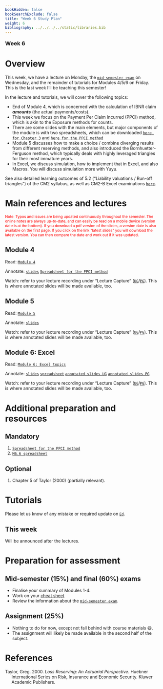 ```yaml
---
bookHidden: false
bookSearchExclude: false
title: "Week 6 Study Plan"
weight: 6
bibliography: ../../../../static/libraries.bib
---
```


<p style="font-size:18px;font-weight:bold;">
Week 6
</p>

# Overview

<!-- This week, we will cover the following topics: -->

This week, we have a lecture on Monday, the [`mid-semester exam`](https://topics-actl.netlify.app/docs/0-subject-guide/assessment/#mid-semester-exam) on Wednesday, and the remainder of tutorials for Modules 4/5/6 on Friday. This is the last week I’ll be teaching this semester!

In the lecture and tutorials, we will cover the following topics:

- End of Module 4, which is concerned with the calculation of IBNR claim ***amounts*** (the actual payments/costs).
- This week we focus on the Payment Per Claim Incurred (PPCI) method, which is akin to the Exposure methods for counts.
- There are some slides with the main elements, but major components of the module is with two spreadsheets, which can be downloaded [`here for Chapter 3`](https://canvas.lms.unimelb.edu.au/courses/220261/modules/items/6021476) and [`here for the PPCI method`](https://canvas.lms.unimelb.edu.au/courses/220261/modules/items/6021477)
- Module 5 discusses how to make a choice / combine diverging results from different reserving methods, and also introduced the Bornhuetter-Ferguson method, which typically deals with highly leveraged triangles for their most immature years.
- In Excel, we discuss simulation, how to implement that in Excel, and also Macros. You will discuss simulation more with Yuyu.

See also detailed learning outcomes of 5.2 (“Liability valuations / Run-off triangles”) of the CM2 syllabus, as well as CM2-B Excel examinations [`here`](../../0-subject-guide/SILO).

# Main references and lectures

<p style="font-size:12px;color: rgb(255, 0, 0);">
Note: Typos and issues are being updated continuously throughout the semester. The online notes are always up-to-date, and can easily be read on a mobile device (version date is at the bottom). If you download a pdf version of the slides, a version date is also available on the first page. If you click on the link “latest slides” you will download the latest version. You can then compare the date and work out if it was updated.
</p>

## Module 4

Read: [`Module 4`](../../2-reserving/m4-reserving-claim-amounts/)

Annotate: [`slides`](../../../output/24-Top-M4-lec.pdf) [`Spreadsheet for the PPCI method`](https://canvas.lms.unimelb.edu.au/courses/220261/modules/items/6021477)

Watch: refer to your lecture recording under “Lecture Capture” ([`UG`](https://canvas.lms.unimelb.edu.au/courses/183926/external_tools/701)/[`PG`](https://canvas.lms.unimelb.edu.au/courses/181779/external_tools/701)). This is where annotated slides will be made available, too.

## Module 5

Read: [`Module 5`](../../2-reserving/m5-reserving-combination/)

Annotate: [`slides`](../../../output/24-Top-M5-lec.pdf)

Watch: refer to your lecture recording under “Lecture Capture” ([`UG`](https://canvas.lms.unimelb.edu.au/courses/183926/external_tools/701)/[`PG`](https://canvas.lms.unimelb.edu.au/courses/181779/external_tools/701)). This is where annotated slides will be made available, too.

## Module 6: Excel

Read: [`Module 6: Excel topics`](../../3-excel/m6-excel)

Annotate: [`slides`](../../../output/24-Top-M6-lec.pdf) [`spreadsheet`](https://canvas.lms.unimelb.edu.au/courses/220261/modules/items/6034154)
[`annotated slides UG`](https://canvas.lms.unimelb.edu.au/courses/183926/modules) [`annotated slides PG`](https://canvas.lms.unimelb.edu.au/courses/181779/modules)

Watch: refer to your lecture recording under “Lecture Capture” ([`UG`](https://canvas.lms.unimelb.edu.au/courses/183926/external_tools/701)/[`PG`](https://canvas.lms.unimelb.edu.au/courses/181779/external_tools/701)). This is where annotated slides will be made available, too.

# Additional preparation and resources

## Mandatory

1.  [`Spreadsheet for the PPCI method`](https://canvas.lms.unimelb.edu.au/courses/220261/modules/items/6021477)
2.  [`M6.6 spreadsheet`](https://canvas.lms.unimelb.edu.au/courses/220261/modules/items/6034154)

## Optional

1.  Chapter 5 of Taylor (2000) (partially relevant).

# Tutorials

Please let us know of any mistake or required update on [`Ed`](https://canvas.lms.unimelb.edu.au/courses/220261/external_tools/5837?display=borderless).
<!-- ## Tutorial materials -->

## This week

Will be announced after the lectures.

<!-- Tutorial exercises in scope this week are -->
<!-- - Pre-tutorials: 6.5.1 (`etiquette1xl`), as well as reviewing the lecture's spreadsheet and associated slides. -->
<!-- - Tutorials: 4.1.1 (`LRamounts1`), 4.2.1 (`LRamounts2`), and 4.2.2 (`LRamounts3`).  -->

# Preparation for assessment

## Mid-semester (15%) and final (60%) exams

<!-- install.packages("devtools") -->
<!-- devtools::install_github("hadley/emo") -->

- Finalise your summary of Modules 1-4.
- Work on your [cheat sheet](https://topics-actl.netlify.app/docs/0-subject-guide/assessment/#type)
- Review the information about the [`mid-semester exam`](https://topics-actl.netlify.app/docs/0-subject-guide/assessment/#mid-semester-exam).

<!-- Information about the mid-semester exam is available [`here and in the links therein`](https://edstem.org/au/courses/12155/discussion/1531072). -->

## Assignment (25%)

- Nothing to do for now, except not fall behind with course materials 😄.
- The assignment will likely be made available in the second half of the subject.

# References

<div id="refs" class="references csl-bib-body hanging-indent" entry-spacing="0">

<div id="ref-Tay00" class="csl-entry">

Taylor, Greg. 2000. *Loss Reserving: An Actuarial Perspective*. Huebner International Series on Risk, Insurance and Economic Security. Kluwer Academic Publishers.

</div>

</div>

